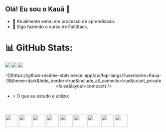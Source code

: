 ## Olá! Eu sou o Kauã 👋

- 🔭 Atualmente estou em processo de aprendizado.
- 🌱 Sigo fazendo o curso de FullStack.

# 📊 GitHub Stats:
![](https://github-readme-stats.vercel.app/api?username=Kaua-0&theme=dark&hide_border=true&include_all_commits=true&count_private=false)
![](https://github-readme-streak-stats.herokuapp.com/?user=Kaua-0&theme=dark&hide_border=true)
![](https://github-readme-stats.vercel.app/api/top-langs/?username=Kaua-0&theme=dark&hide_border=true&include_all_commits=true&count_private=false&layout=compact)

<div align="center" >
  <picture>
![](https://github-readme-stats.vercel.app/api/top-langs/?username=Kaua-0&theme=dark&hide_border=true&include_all_commits=true&count_private=false&layout=compact)
  />
</div>

- ⚡ O que eu estudo e utilizo:
<br/>

<img loading="lazy" src="https://cdn.jsdelivr.net/gh/devicons/devicon/icons/git/git-original.svg" width="40" height="40"/> <img src="https://cdn.jsdelivr.net/gh/devicons/devicon@latest/icons/azuresqldatabase/azuresqldatabase-original.svg" width="40" height="40"/> <img src="https://cdn.jsdelivr.net/gh/devicons/devicon@latest/icons/github/github-original-wordmark.svg" width="40" height="40"/> <img src="https://cdn.jsdelivr.net/gh/devicons/devicon@latest/icons/html5/html5-original.svg" width="40" height="40"/> <img src="https://cdn.jsdelivr.net/gh/devicons/devicon@latest/icons/css3/css3-original.svg" width="40" height="40"/> <img src="https://cdn.jsdelivr.net/gh/devicons/devicon@latest/icons/javascript/javascript-original.svg" width="40" height="40"/> <img src="https://cdn.jsdelivr.net/gh/devicons/devicon@latest/icons/insomnia/insomnia-original.svg" width="40" height="40"/> <img src="https://cdn.jsdelivr.net/gh/devicons/devicon@latest/icons/linkedin/linkedin-original.svg" width="40" height="40"/> <img src="https://cdn.jsdelivr.net/gh/devicons/devicon@latest/icons/nodejs/nodejs-original-wordmark.svg" width="40" height="40"/>



